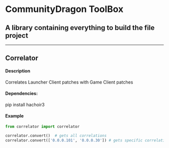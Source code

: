 # CommunityDragon ToolBox
## A library containing everything to build the file project

---

## Correlator
#### Description
Correlates Launcher Client patches with Game Client patches

#### Dependencies:
pip install hachoir3

#### Example
```python
from correlator import correlator

correlator.convert()  # gets all correlations
correlator.convert(['0.0.0.101', '0.0.0.30']) # gets specific correlations
```
